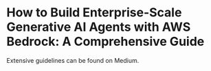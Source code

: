 # How to Build Enterprise-Scale Generative AI Agents with AWS Bedrock: A Comprehensive Guide

Extensive guidelines can be found on Medium.
